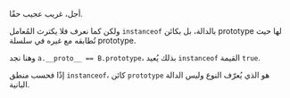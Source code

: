 أجل، غريب عجيب حقًا.

ولكن كما نعرف فلا يكترث المُعامل `instanceof` بالدالة، بل بكائن prototype لها حيث تُطابقه مع غيره في سلسلة prototype.

وهنا نجد `a.__proto__ == B.prototype`، بذلك يُعيد `instanceof` القيمة `true`.

إذًا فحسب منطق `instanceof`، كائن `prototype` هو الذي يُعرّف النوع وليس الدالة البانية.
